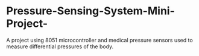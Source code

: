 # Pressure-Sensing-System-Mini-Project-
A project using 8051 microcontroller and medical pressure sensors used to measure differential pressures of the body.
